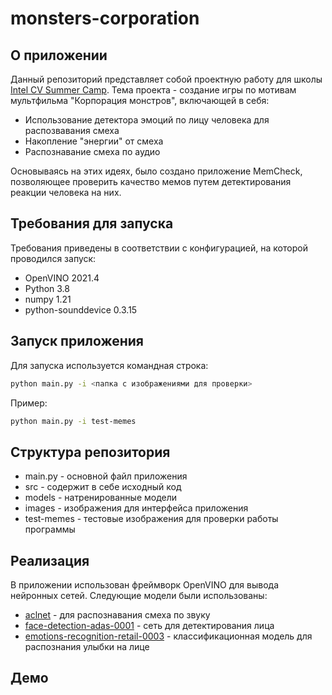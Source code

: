 # monsters-corporation

## О приложении

Данный репозиторий представляет собой проектную работу для школы [Intel CV Summer Camp](https://github.com/itlab-vision/CV-SUMMER-CAMP-2021). Тема проекта - создание игры по мотивам мультфильма "Корпорация монстров", включающей в себя:
- Использование детектора эмоций по лицу человека для распозвавания смеха
- Накопление "энергии" от смеха
- Распознавание смеха по аудио

Основываясь на этих идеях, было создано приложение MemCheck, позволяющее проверить качество мемов путем детектирования реакции человека на них.

## Требования для запуска

Требования приведены в соответствии с конфигурацией, на которой проводился запуск:
- OpenVINO 2021.4
- Python 3.8
- numpy 1.21
- python-sounddevice 0.3.15

## Запуск приложения
Для запуска используется командная строка:
```sh
python main.py -i <папка с изображениями для проверки>
```

Пример:
```sh
python main.py -i test-memes
```

## Структура репозитория
- main.py - основной файл приложения
- src - содержит в себе исходный код
- models - натренированные модели
- images - изображения для интерфейса приложения
- test-memes - тестовые изображения для проверки работы программы

## Реализация

В приложении использован фреймворк OpenVINO для вывода нейронных сетей. Следующие модели были использованы:
- [aclnet](https://docs.openvinotoolkit.org/2021.1/omz_models_public_aclnet_aclnet.html) - для распознавания смеха по звуку
- [face-detection-adas-0001](https://docs.openvinotoolkit.org/2021.2/omz_models_intel_face_detection_adas_0001_description_face_detection_adas_0001.html) - сеть для детектирования лица
- [emotions-recognition-retail-0003](https://docs.openvinotoolkit.org/latest/omz_models_model_emotions_recognition_retail_0003.html) - классификационная модель для распознания улыбки на лице

## Демо
